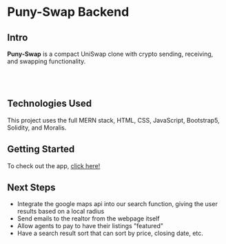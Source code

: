# Puny-Swap Backend

## Intro

**Puny-Swap** is a compact UniSwap clone with crypto sending, receiving, and swapping functionality.
<br>
<br>

<div id='imgBox'>
    <img class='screenshot' src=""/>
</div>
<br>

## Technologies Used

This project uses the full MERN stack, HTML, CSS, JavaScript, Bootstrap5, Solidity, and Moralis.

## Getting Started

To check out the app, <a href="https://stay-put.herokuapp.com/" target="_blank">click here!</a>

## Next Steps

- Integrate the google maps api into our search function, giving the user results based on a local radius
- Send emails to the realtor from the webpage itself
- Allow agents to pay to have their listings "featured"
- Have a search result sort that can sort by price, closing date, etc.
